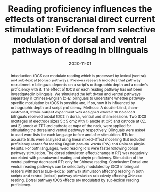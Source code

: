 ---
abstract: 'Introduction: tDCS can modulate reading which is processed by lexical (ventral) and sub-lexical (dorsal) pathways. Previous research indicates that pathway recruitment in bilinguals depends on a script’s orthographic depth and a reader’s proficiency with it. The effect of tDCS on each reading pathway has not been investigated in bilinguals. We stimulated the left dorsal and ventral pathways separately in Chinese-English (C-E) bilinguals to understand whether pathway-specific modulation by tDCS is possible and, if so, how it is influenced by orthographic depth and script proficiency.
Methods: A double-blind, sham-controlled, within-subject experiment was designed wherein 16 balanced bilinguals received anodal tDCS in dorsal, ventral and sham sessions. Two tDCS montages of electrode sizes 5 x 5 cm2 with 1) anode at CP5 and cathode at CZ, and 2) anode at TP7 and cathode at nape of the neck, were applied for stimulating the dorsal and ventral pathways respectively. Bilinguals were asked to read word lists for each language before and after stimulation. RTs for accurate trials were analysed using linear mixed-effect modelling that included proficiency scores for reading English pseudo-words (PW) and Chinese pinyin.
Results: For both languages, word reading RTs were faster following dorsal pathway stimulation. The dorsal stimulation effect (change in RT) was negatively correlated with pseudoword reading and pinyin proficiency. Stimulation of the ventral pathway decreased RTs only for Chinese reading.
Conclusion: Dorsal and ventral reading pathways can be selectively modulated by tDCS in bilingual readers with dorsal (sub-lexical) pathway stimulation affecting reading in both scripts and ventral (lexical) pathway stimulation selectively affecting Chinese reading. Dorsal pathway tDCS effects are modulated by sub-lexical reading proficiency.'
authors:
- Sagarika-Bhattacharjee
- Rajan-Kashyap
- Beth Ann O’Brien
- Michael McCloskey
- Kenichi Oishi
- John E. Desmond
- Brenda Rapp
- Annabel-Chen
date: "2020-11-01"
doi: "10.1016/j.bandl.2020.104850"
featured: false
projects: ["biliteracy"]
publication: 'Bhattacharjee, S., Kashyap, R., O’Brien, B. A., McCloskey, M., Oishi, K., Desmond, J. E., ... & Chen, S. H. A. (2020). Reading proficiency influences the effects of transcranial direct current stimulation: Evidence from selective modulation of dorsal and ventral pathways of reading in bilinguals. Brain and Language, 210, 104850. doi:10.1016/j.bandl.2020.104850'
publication_short: ""
publication_types:
- "2"
publishDate: ""
# summary: 
tags:
- Science of Learning
- Biliteracy
- tDCS
title: 'Reading proficiency influences the effects of transcranial direct current stimulation: Evidence from selective modulation of dorsal and ventral pathways of reading in bilinguals'
url_code: ""
url_dataset: ""
url_pdf: ""
url_poster: ""
url_project: ""
url_slides: ""
url_source: ""
url_video: ""
---